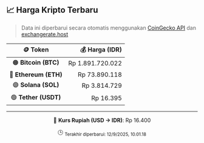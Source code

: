 

<!-- HARGA_KRIPTO -->
## 📈 Harga Kripto Terbaru

> Data ini diperbarui secara otomatis menggunakan [CoinGecko API](https://www.coingecko.com/) dan [exchangerate.host](https://exchangerate.host/)

<div align="center">

| 🪙 Token | 💰 Harga (IDR) |
|:------:|---------------:|
| 🟠 **Bitcoin (BTC)**   | Rp 1.891.720.022 |
| 🔵 **Ethereum (ETH)**  | Rp 73.890.118 |
| 🟣 **Solana (SOL)**    | Rp 3.814.729 |
| 🟢 **Tether (USDT)**   | Rp 16.395 |

---

💱 **Kurs Rupiah (USD → IDR)**: Rp 16.400

🕒 <sub>Terakhir diperbarui: 12/9/2025, 10.01.18</sub>

</div>
<!-- /HARGA_KRIPTO -->